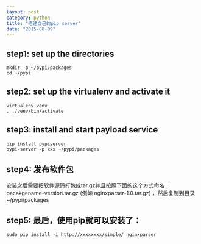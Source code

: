 ```yaml
---
layout: post
category: python
title: "搭建自己的pip server"
date: "2015-08-09"
---
```


<!--more-->

## step1: set up the directories

    mkdir -p ~/pypi/packages
    cd ~/pypi

## step2: set up the virtualenv and activate it

    virtualenv venv
    . ./venv/bin/activate

## step3: install and start payload service

    pip install pypiserver
    pypi-server -p xxx ~/pypi/packages

## step4: 发布软件包
安装之后需要把软件源码打包成tar.gz并且按照下面的这个方式命名：  pacakgename-version.tar.gz (例如 nginxparser-1.0.tar.gz) ，然后复制到目录 ~/pypi/packages

## step5: 最后，使用pip就可以安装了：

    sudo pip install -i http://xxxxxxxx/simple/ nginxparser
